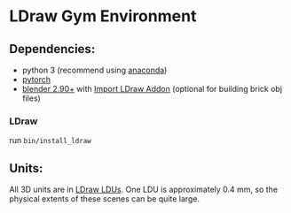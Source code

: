 # LDraw Gym Environment

## Dependencies:
- python 3 (recommend using [anaconda](http://www.anaconda.com))
- [pytorch](http://www.pytorch.org)
- [blender 2.90+](http://www.blender.org) with [Import LDraw Addon](https://github.com/TobyLobster/ImportLDraw) (optional for building brick obj files)

### LDraw
run `bin/install_ldraw`

## Units:
All 3D units are in [LDraw LDUs](http://www.ldraw.org/article/218.html).  One LDU is approximately 0.4 mm, so the physical extents of these scenes can be quite large.
